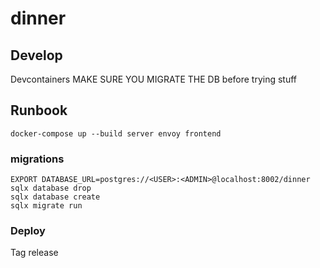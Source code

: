 # dinner

## Develop

Devcontainers
MAKE SURE YOU MIGRATE THE DB before trying stuff 


## Runbook
```
docker-compose up --build server envoy frontend
```

### migrations

```
EXPORT DATABASE_URL=postgres://<USER>:<ADMIN>@localhost:8002/dinner
sqlx database drop
sqlx database create
sqlx migrate run
```

### Deploy

Tag release